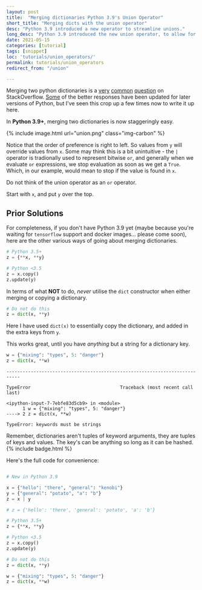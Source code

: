 ```yaml
---
layout: post
title:  "Merging dictionaries Python 3.9's Union Operator"
short_title: "Merging dicts with the union operator"
desc: "Python 3.9 introduced a new operator to streamline unions."
long_desc: "Python 3.9 introduced the new union operator, to allow for simpler and more obvious syntax for merging dictionary content."
date: 2021-05-15
categories: [tutorial]
tags: [snippet]
loc: 'tutorials/union_operators/'
permalink: tutorials/union_operators 
redirect_from: "/union"

---
```


Merging two python dictionaries is a [very](https://stackoverflow.com/questions/2799064/how-do-i-merge-dictionaries-together-in-python) [common](https://stackoverflow.com/questions/1781571/how-to-concatenate-two-dictionaries-to-create-a-new-one-in-python) [question](https://stackoverflow.com/questions/9415785/merging-several-python-dictionaries) on StackOverflow. [Some](https://stackoverflow.com/questions/38987/how-do-i-merge-two-dictionaries-in-a-single-expression-taking-union-of-dictiona) of the better responses have been updated for later versions of Python, but I've seen this crop up a few times now to write it up here.

In **Python 3.9+**, merging two dictionaries is now staggeringly easy.

{% include image.html url="union.png" class="img-carbon" %}

Notice that the order of preference is right to left. So values from `y` will override values from `x`. Some may think this is a bit unintuitive - the `|` operator is tradionally used to represent bitwise `or`, and generally when we evaluate `or` expressions, we stop evaluation as soon as we get a `True`. Which, in our example, would mean to stop if the value is found in `x`. 

Do not think of the union operator as an `or` operator.

Start with `x`, and put `y` over the top.

## Prior Solutions

For completeness, if you don't have Python 3.9 yet (maybe because you're waiting for `tensorflow` support and docker images... please come soon), here are the other various ways of going about merging dictionaries.

```python
# Python 3.5+
z = {**x, **y}

# Python <3.5
z = x.copy()
z.update(y)
```

In terms of what **NOT** to do, *never* utilise the `dict` constructor when either merging or copying a dictionary.

```python
# Do not do this
z = dict(x, **y)
```

Here I have used `dict(x)` to essentially copy the dictionary, and added in the extra keys from `y`.

This works great, until you have *anything* but a string for a dictionary key.

```python
w = {"mixing": "types", 5: "danger"}
z = dict(x, **w)
```

    ---------------------------------------------------------------------------

    TypeError                                 Traceback (most recent call last)

    <ipython-input-7-7ebfe83d5cb9> in <module>
          1 w = {"mixing": "types", 5: "danger"}
    ----> 2 z = dict(x, **w)
    
    TypeError: keywords must be strings

Remember, dictionaries aren't tuples of keyword arguments, they are tuples of keys and values. The key's can be anything so long as it can be hashed.
{% include badge.html %}

Here's the full code for convenience:

```python

# New in Python 3.9

x = {"hello": "there", "general": "kenobi"}
y = {"general": "potato", "a": "b"}
z = x | y

# z = {'hello': 'there', 'general': 'potato', 'a': 'b'}

# Python 3.5+
z = {**x, **y}

# Python <3.5
z = x.copy()
z.update(y)

# Do not do this
z = dict(x, **y)

w = {"mixing": "types", 5: "danger"}
z = dict(x, **w)

```
